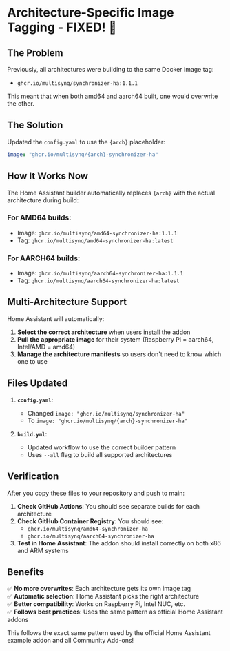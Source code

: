 # Architecture-Specific Image Tagging - FIXED! 🎉

## The Problem
Previously, all architectures were building to the same Docker image tag:
- `ghcr.io/multisynq/synchronizer-ha:1.1.1` 

This meant that when both amd64 and aarch64 built, one would overwrite the other.

## The Solution
Updated the `config.yaml` to use the `{arch}` placeholder:

```yaml
image: "ghcr.io/multisynq/{arch}-synchronizer-ha"
```

## How It Works Now

The Home Assistant builder automatically replaces `{arch}` with the actual architecture during build:

### For AMD64 builds:
- Image: `ghcr.io/multisynq/amd64-synchronizer-ha:1.1.1`
- Tag: `ghcr.io/multisynq/amd64-synchronizer-ha:latest`

### For AARCH64 builds:
- Image: `ghcr.io/multisynq/aarch64-synchronizer-ha:1.1.1`
- Tag: `ghcr.io/multisynq/aarch64-synchronizer-ha:latest`

## Multi-Architecture Support

Home Assistant will automatically:
1. **Select the correct architecture** when users install the addon
2. **Pull the appropriate image** for their system (Raspberry Pi = aarch64, Intel/AMD = amd64)
3. **Manage the architecture manifests** so users don't need to know which one to use

## Files Updated

1. **`config.yaml`**: 
   - Changed `image: "ghcr.io/multisynq/synchronizer-ha"` 
   - To `image: "ghcr.io/multisynq/{arch}-synchronizer-ha"`

2. **`build.yml`**: 
   - Updated workflow to use the correct builder pattern
   - Uses `--all` flag to build all supported architectures

## Verification

After you copy these files to your repository and push to main:

1. **Check GitHub Actions**: You should see separate builds for each architecture
2. **Check GitHub Container Registry**: You should see:
   - `ghcr.io/multisynq/amd64-synchronizer-ha`
   - `ghcr.io/multisynq/aarch64-synchronizer-ha`
3. **Test in Home Assistant**: The addon should install correctly on both x86 and ARM systems

## Benefits

✅ **No more overwrites**: Each architecture gets its own image tag  
✅ **Automatic selection**: Home Assistant picks the right architecture  
✅ **Better compatibility**: Works on Raspberry Pi, Intel NUC, etc.  
✅ **Follows best practices**: Uses the same pattern as official Home Assistant addons  

This follows the exact same pattern used by the official Home Assistant example addon and all Community Add-ons!
